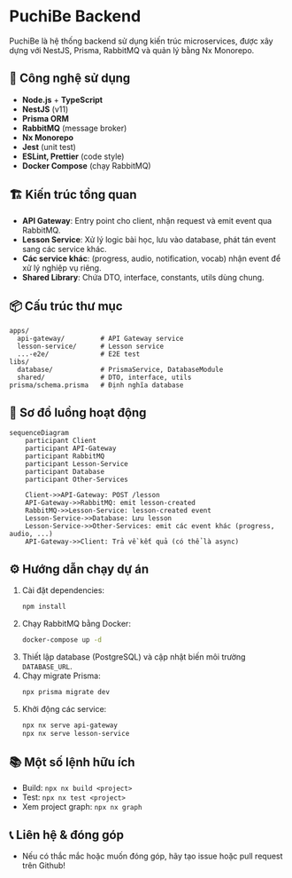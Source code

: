 # PuchiBe Backend

PuchiBe là hệ thống backend sử dụng kiến trúc microservices, được xây dựng với NestJS, Prisma, RabbitMQ và quản lý bằng Nx Monorepo.

## 🚀 Công nghệ sử dụng

- **Node.js** + **TypeScript**
- **NestJS** (v11)
- **Prisma ORM**
- **RabbitMQ** (message broker)
- **Nx Monorepo**
- **Jest** (unit test)
- **ESLint, Prettier** (code style)
- **Docker Compose** (chạy RabbitMQ)

## 🏗️ Kiến trúc tổng quan

- **API Gateway**: Entry point cho client, nhận request và emit event qua RabbitMQ.
- **Lesson Service**: Xử lý logic bài học, lưu vào database, phát tán event sang các service khác.
- **Các service khác**: (progress, audio, notification, vocab) nhận event để xử lý nghiệp vụ riêng.
- **Shared Library**: Chứa DTO, interface, constants, utils dùng chung.

## 📦 Cấu trúc thư mục

```
apps/
  api-gateway/         # API Gateway service
  lesson-service/      # Lesson service
  ...-e2e/             # E2E test
libs/
  database/            # PrismaService, DatabaseModule
  shared/              # DTO, interface, utils
prisma/schema.prisma   # Định nghĩa database
```

## 🔄 Sơ đồ luồng hoạt động

```mermaid
sequenceDiagram
    participant Client
    participant API-Gateway
    participant RabbitMQ
    participant Lesson-Service
    participant Database
    participant Other-Services

    Client->>API-Gateway: POST /lesson
    API-Gateway->>RabbitMQ: emit lesson-created
    RabbitMQ->>Lesson-Service: lesson-created event
    Lesson-Service->>Database: Lưu lesson
    Lesson-Service->>Other-Services: emit các event khác (progress, audio, ...)
    API-Gateway->>Client: Trả về kết quả (có thể là async)
```

## ⚙️ Hướng dẫn chạy dự án

1. Cài đặt dependencies:
   ```sh
   npm install
   ```
2. Chạy RabbitMQ bằng Docker:
   ```sh
   docker-compose up -d
   ```
3. Thiết lập database (PostgreSQL) và cập nhật biến môi trường `DATABASE_URL`.
4. Chạy migrate Prisma:
   ```sh
   npx prisma migrate dev
   ```
5. Khởi động các service:
   ```sh
   npx nx serve api-gateway
   npx nx serve lesson-service
   ```

## 📚 Một số lệnh hữu ích

- Build: `npx nx build <project>`
- Test: `npx nx test <project>`
- Xem project graph: `npx nx graph`

## 📞 Liên hệ & đóng góp

- Nếu có thắc mắc hoặc muốn đóng góp, hãy tạo issue hoặc pull request trên Github!
